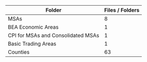 | Folder                             |   Files / Folders |
|------------------------------------|-------------------|
| MSAs                               |                 8 |
| BEA Economic Areas                 |                 1 |
| CPI for MSAs and Consolidated MSAs |                 1 |
| Basic Trading Areas                |                 1 |
| Counties                           |                63 |